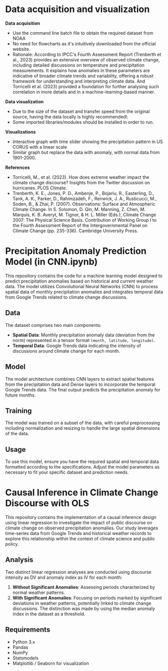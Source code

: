 # Data acquisition and visualization

**Data acquisition**
- Use the command line batch file to obtain the required dataset from NOAA
- No need for flowcharts as it's intuitively downloaded from the official website.
- Rationale: According to IPCC's Fourth Assessment Report (Trenberth et al., 2023) provides an extensive overview of observed climate change, including detailed discussions on temperature and precipitation measurements. It explains how anomalies in these parameters are indicative of broader climate trends and variability, offering a robust framework for understanding and interpreting climate data. And Torricelli et al. (2023) provided a foundation for further analysing such correlation in more details and in a machine-learning-based manner.

**Data visualization**
- Due to the size of the dataset and transfer speed from the original source, having the data locally is highly recommended\
- Some imported libraries/modules should be installed in order to run.

**Visualizations**
- Interactive graph with time slider showing the precipitation pattern in US CORUS with a linear scale
- Similar graph but replace the data with anomaly, with normal data from 1901-2000.

**References**
- Torricelli, M., et al. (2023). How does extreme weather impact the climate change discourse? Insights from the Twitter discussion on hurricanes. PLOS Climate.
- Trenberth, K. E., Jones, P. D., Ambenje, P., Bojariu, R., Easterling, D., Tank, A. K., Parker, D., Rahimzadeh, F., Renwick, J. A., Rusticucci, M., Soden, B., & Zhai, P. (2007). Observations: Surface and Atmospheric Climate Change. In S. Solomon, D. Qin, M. Manning, Z. Chen, M. Marquis, K. B. Averyt, M. Tignor, & H. L. Miller (Eds.), Climate Change 2007: The Physical Science Basis. Contribution of Working Group I to the Fourth Assessment Report of the Intergovernmental Panel on Climate Change (pp. 235-336). Cambridge University Press.


# Precipitation Anomaly Prediction Model (in CNN.ipynb)

This repository contains the code for a machine learning model designed to predict precipitation anomalies based on historical and current weather data. The model utilizes Convolutional Neural Networks (CNN) to process spatial data of monthly precipitation anomalies and integrates temporal data from Google Trends related to climate change discussions.

## Data
The dataset comprises two main components:
- **Spatial Data**: Monthly precipitation anomaly data (deviation from the norm) represented in a tensor format `(month, latitude, longitude)`.
- **Temporal Data**: Google Trends data indicating the intensity of discussions around climate change for each month.

## Model
The model architecture combines CNN layers to extract spatial features from the precipitation data and Dense layers to incorporate the temporal Google Trends data. The final output predicts the precipitation anomaly for future months.

## Training
The model was trained on a subset of the data, with careful preprocessing including normalization and resizing to handle the large spatial dimensions of the data.

## Usage
To use this model, ensure you have the required spatial and temporal data formatted according to the specifications. Adjust the model parameters as necessary to fit your specific dataset and prediction needs.


# Causal Inference in Climate Change Discourse with OLS

This repository contains the implementation of a causal inference design using linear regression to investigate the impact of public discourse on climate change on observed precipitation anomalies. Our study leverages time-series data from Google Trends and historical weather records to explore this relationship within the context of climate science and public policy.

## Analysis
Two distinct linear regression analyses are conducted using discourse intensity as DV and anomaly index as IV for each month:
1. **Without Significant Anomalies**: Assessing periods characterized by normal weather patterns.
2. **With Significant Anomalies**: Focusing on periods marked by significant deviations in weather patterns, potentially linked to climate change discussions.
The distinction was made by using the median anomaly index in the dataset as a threshold.

## Requirements
- Python 3.x
- Pandas
- NumPy
- Statsmodels
- Matplotlib / Seaborn for visualization

